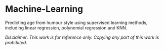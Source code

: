 # Machine-Learning
Predicting age from humour style using supervised learning methods, including linear regression, polynomial regression and KNN.

_Disclaimer: This work is for reference only. Copying any part of this work is prohibited._
